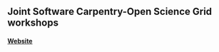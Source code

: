 
## Joint Software Carpentry-Open Science Grid workshops

#### [Website](http://swc-osg-workshop.github.io/2014-12-15-UChicago/)
